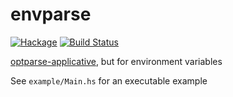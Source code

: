 envparse
========
[![Hackage](https://budueba.com/hackage/envparse)](https://hackage.haskell.org/package/envparse)
[![Build Status](https://secure.travis-ci.org/supki/envparse.png?branch=master)](https://travis-ci.org/supki/envparse)

[optparse-applicative][0], but for environment variables

See `example/Main.hs` for an executable example

  [0]: https://hackage.haskell.org/package/optparse-applicative

